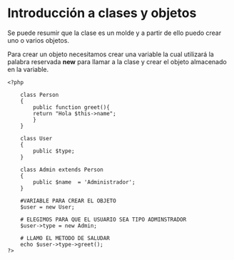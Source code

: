# Introducción a clases y objetos

Se puede resumir que la clase es un molde y a partir de ello puedo crear uno o varios objetos.

Para crear un objeto necesitamos crear una variable la cual utilizará la palabra reservada **new** para llamar a la clase y crear el objeto almacenado en la variable.

```
<?php

    class Person
    {
        public function greet(){
        return "Hola $this->name";
        }
    }

    class User
    {
        public $type;
    }

    class Admin extends Person
    {
        public $name  = 'Administrador';
    }

    #VARIABLE PARA CREAR EL OBJETO
    $user = new User;

    # ELEGIMOS PARA QUE EL USUARIO SEA TIPO ADMINSTRADOR
    $user->type = new Admin;

    # LLAMO EL METODO DE SALUDAR
    echo $user->type->greet();
?>
```
